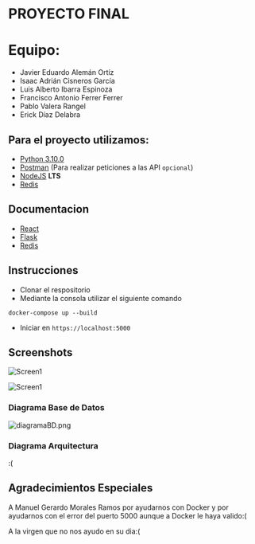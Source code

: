 # PROYECTO FINAL

# Equipo:
- Javier Eduardo Alemán Ortíz
- Isaac Adrián Cisneros García
- Luis Alberto Ibarra Espinoza
- Francisco Antonio Ferrer Ferrer
- Pablo Valera Rangel
- Erick Díaz Delabra

## Para el proyecto utilizamos:
- [Python 3.10.0](https://www.python.org/downloads/release/python-3100/)
- [Postman](https://www.postman.com/) (Para realizar peticiones a las API `opcional`)
- [NodeJS](https://nodejs.org/es/) **LTS** 
- [Redis](https://github.com/microsoftarchive/redis/releases)

## Documentacion
- [React](https://create-react-app.dev/)
- [Flask](https://flask.palletsprojects.com/en/2.0.x/)
- [Redis](https://github.com/redis/redis-py)

## Instrucciones
- Clonar el respositorio
- Mediante la consola utilizar el siguiente comando
```
docker-compose up --build
```
- Iniciar en `https://localhost:5000`

## Screenshots
![Screen1](Screen4.png)

![Screen1](Screen5.png)

### Diagrama Base de Datos
![diagramaBD.png](diagramaBD.png)

### Diagrama Arquitectura
:(

## Agradecimientos Especiales
A Manuel Gerardo Morales Ramos por ayudarnos con Docker y por ayudarnos con el error del puerto 5000 aunque a Docker le haya valido:(

A la virgen que no nos ayudo en su dia:(